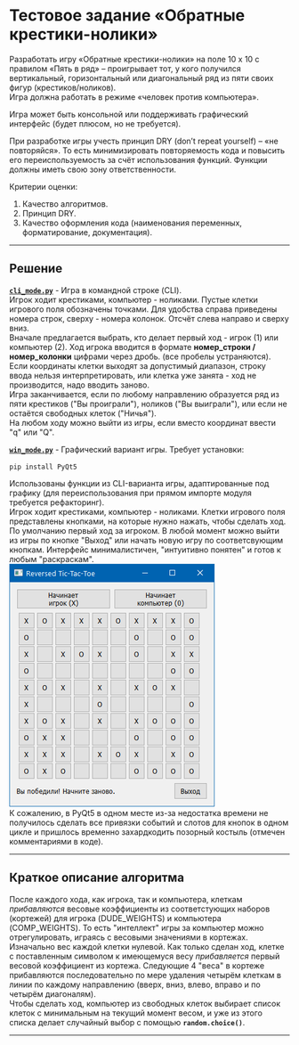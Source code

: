 # Тестовое задание «Обратные крестики-нолики» #

Разработать игру «Обратные крестики-нолики» на поле 10 x 10 с правилом «Пять в
ряд» – проигрывает тот, у кого получился вертикальный, горизонтальный или
диагональный ряд из пяти своих фигур (крестиков/ноликов).    
Игра должна работать в режиме «человек против компьютера».    
    
Игра может быть консольной или поддерживать графический интерфейс (будет плюсом,
но не требуется).    
    
При разработке игры учесть принцип DRY (don’t repeat yourself) – «не повторяйся».
То есть минимизировать повторяемость кода и повысить его переиспользуемость за
счёт использования функций. Функции должны иметь свою зону ответственности.    
    
Критерии оценки:    
1. Качество алгоритмов.    
2. Принцип DRY.    
3. Качество оформления кода (наименования переменных, форматирование, документация).    

----
## Решение ##

[**`cli_mode.py`**](https://github.com/wildfielded/samples-python/blob/master/YLabTrain2/cli_mode.py) -
Игра в командной строке (CLI).    
Игрок ходит крестиками, компьютер - ноликами. Пустые клетки игрового поля
обозначены точками. Для удобства справа приведены номера строк, сверху - номера
колонок. Отсчёт слева направо и сверху вниз.    
Вначале предлагается выбрать, кто делает первый ход - игрок (1) или компьютер (2).
Ход игрока вводится в формате **номер_строки / номер_колонки** цифрами через дробь.
(все пробелы устраняются). Если координаты клетки выходят за допустимый диапазон,
строку ввода нельзя интерпретировать, или клетка уже занята - ход не производится,
надо вводить заново.    
Игра заканчивается, если по любому направлению образуется ряд из пяти крестиков
("Вы проиграли"), ноликов ("Вы выиграли"), или если не остаётся свободных клеток
("Ничья").    
На любом ходу можно выйти из игры, если вместо координат ввести "q" или "Q".    
    
[**`win_mode.py`**](https://github.com/wildfielded/samples-python/blob/master/YLabTrain2/win_mode.py) -
Графический вариант игры. Требует установки:    
~~~
pip install PyQt5
~~~
Использованы функции из CLI-варианта игры, адаптированные под графику (для
переиспользования при прямом импорте модуля требуется рефакторинг).    
Игрок ходит крестиками, компьютер - ноликами. Клетки игрового поля представлены
кнопками, на которые нужно нажать, чтобы сделать ход. По умолчанию первый ход за
игроком. В любой момент можно выйти из игры по кнопке "Выход" или начать новую
игру по соответсвующим кнопкам. Интерфейс минималистичен, "интуитивно понятен" и
готов к любым "раскраскам".    
![Снимок окна](screen.png)    
К сожалению, в PyQt5 в одном месте из-за недостатка времени не получилось сделать
все привязки событий и слотов для кнопок в одном цикле и пришлось временно
захардкодить позорный костыль (отмечен комментариями в коде).

----
## Краткое описание алгоритма ##

После каждого хода, как игрока, так и компьютера, клеткам *прибавляются* весовые
коэффициенты из соответстующих наборов (кортежей) для игрока (DUDE_WEIGHTS) и
компьютера (COMP_WEIGHTS). То есть "интеллект" игры за компьютер можно отрегулировать,
играясь с весовыми значениями в кортежах.    
Изначально вес каждой клетки нулевой. Как только сделан ход, клетке с поставленным
символом к имеющемуся весу *прибавляется* первый весовой коэффициент из кортежа.
Следующие 4 "веса" в кортеже прибавляются последовательно по мере удаления четырём
клеткам в линии по каждому направлению (вверх, вниз, влево, вправо и по четырём
диагоналям).    
Чтобы сделать ход, компьютер из свободных клеток выбирает список клеток с
минимальным на текущий момент весом, и уже из этого списка делает случайный выбор
с помощью **`random.choice()`**.    

----
